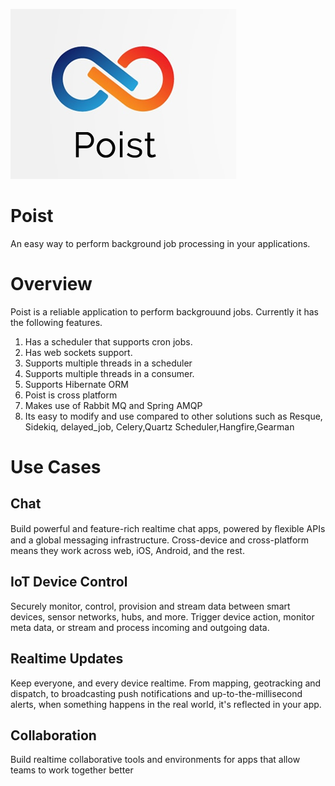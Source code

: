![alt text](https://github.com/britisharmy/poist/blob/master/poist.jpg)


# Poist
An easy way to perform background job processing in your applications.

# Overview

Poist is a reliable application to perform backgrouund jobs. Currently it has the following features.

1. Has a scheduler that supports cron jobs.
2. Has web sockets support.
3. Supports multiple threads in a scheduler
4. Supports multiple threads in a consumer.
5. Supports Hibernate ORM
6. Poist is cross platform
7. Makes use of Rabbit MQ and Spring AMQP
8. Its easy to modify and use compared to other solutions such as Resque, Sidekiq, delayed_job, Celery,Quartz Scheduler,Hangfire,Gearman

# Use Cases

## Chat

Build powerful and feature-rich realtime chat apps, powered by ﬂexible APIs and a global messaging infrastructure. Cross-device and cross-platform means they work across web, iOS, Android, and the rest.

## IoT Device Control

Securely monitor, control, provision and stream data between smart devices, sensor networks, hubs, and more. Trigger device action, monitor meta data, or stream and process incoming and outgoing data. 

## Realtime Updates

Keep everyone, and every device realtime. From mapping, geotracking and dispatch, to broadcasting push notifications and up-to-the-millisecond alerts, when something happens in the real world, it's reflected in your app.

## Collaboration

Build realtime collaborative tools and environments for apps that allow teams to work together better
